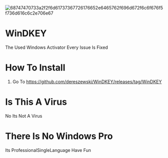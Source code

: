 ![68747470733a2f2f6d61737367726176652e6465762f696d672f6c6f676f5f736d616c6c2e706e67](https://github.com/user-attachments/assets/525b5d9f-fcca-4307-b406-dcd9c84d462d)

# WinDKEY
The Used Windows Activator
Every Issue Is Fixed
# How To Install
1. Go To https://github.com/dereszewski/WinDKEY/releases/tag/WinDKEY
# Is This A Virus
No Its Not A Virus
# There Is No Windows Pro
Its ProfessionalSingleLanguage
Have Fun
